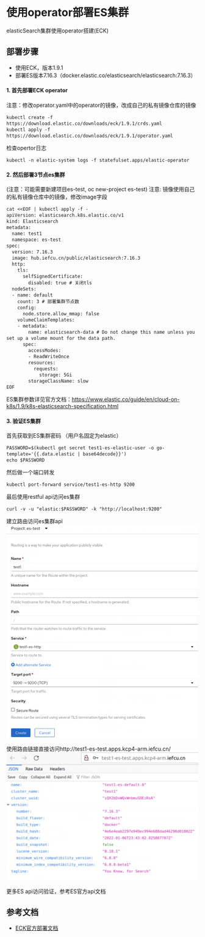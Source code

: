 # 使用operator部署ES集群

elasticSearch集群使用operator搭建(ECK)

## 部署步骤

* 使用ECK，版本1.9.1
* 部署ES版本7.16.3（docker.elastic.co/elasticsearch/elasticsearch:7.16.3）

#### 1. 首先部署ECK operator

注意：修改operator.yaml中的operator的镜像，改成自己的私有镜像仓库的镜像

```
kubectl create -f https://download.elastic.co/downloads/eck/1.9.1/crds.yaml
kubectl apply -f https://download.elastic.co/downloads/eck/1.9.1/operator.yaml
```

检查opertor日志
```
kubectl -n elastic-system logs -f statefulset.apps/elastic-operator
```

#### 2. 然后部署3节点es集群

(注意：可能需要新建项目es-test, oc new-project es-test)
注意: 镜像使用自己的私有镜像仓库中的镜像，修改image字段

```
cat <<EOF | kubectl apply -f -
apiVersion: elasticsearch.k8s.elastic.co/v1
kind: Elasticsearch
metadata:
  name: test1
  namespace: es-test
spec:
  version: 7.16.3
  image: hub.iefcu.cn/public/elasticsearch:7.16.3
  http:
    tls:
      selfSignedCertificate:
        disabled: true # 关闭tls
  nodeSets:
  - name: default 
    count: 3 # 部署集群节点数
    config:
      node.store.allow_mmap: false
    volumeClaimTemplates:
    - metadata:
        name: elasticsearch-data # Do not change this name unless you set up a volume mount for the data path.
      spec:
        accessModes:
        - ReadWriteOnce
        resources:
          requests:
            storage: 5Gi
        storageClassName: slow
EOF
```

ES集群参数详见官方文档：https://www.elastic.co/guide/en/cloud-on-k8s/1.9/k8s-elasticsearch-specification.html


#### 3. 验证ES集群

首先获取到ES集群密码
（用户名固定为elastic）

```
PASSWORD=$(kubectl get secret test1-es-elastic-user -o go-template='{{.data.elastic | base64decode}}')
echo $PASSWORD
```

然后做一个端口转发
```
kubectl port-forward service/test1-es-http 9200
```

最后使用restful api访问es集群
```
curl -v -u "elastic:$PASSWORD" -k "http://localhost:9200"
```

建立路由访问es集群api
![](2022-03-10-10-55-31.png)

使用路由链接直接访问http://test1-es-test.apps.kcp4-arm.iefcu.cn/
![](2022-03-10-10-55-55.png)

更多ES api访问验证，参考ES官方api文档

## 参考文档

* [ECK官方部署文档](https://www.elastic.co/guide/en/cloud-on-k8s/1.9/k8s-deploy-elasticsearch.html)
